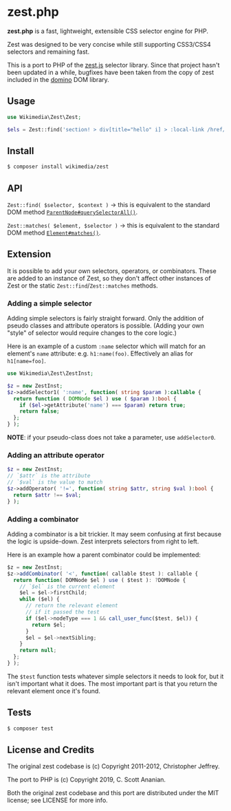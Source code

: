 # zest.php

__zest.php__ is a fast, lightweight, extensible CSS selector engine for PHP.

Zest was designed to be very concise while still supporting CSS3/CSS4
selectors and remaining fast.

This is a port to PHP of the [zest.js](https://github.com/chjj/zest)
selector library.  Since that project hasn't been updated in a while,
bugfixes have been taken from the copy of zest included in the
[domino](https://github.com/fgnass/domino/pulls) DOM library.

## Usage

```php
use Wikimedia\Zest\Zest;

$els = Zest::find('section! > div[title="hello" i] > :local-link /href/ h1', $doc);
```

## Install

```bash
$ composer install wikimedia/zest
```

## API

`Zest::find( $selector, $context )` -> this is equivalent to the standard
DOM method [`ParentNode#querySelectorAll()`](https://developer.mozilla.org/en-US/docs/Web/API/ParentNode/querySelectorAll).

`Zest::matches( $element, $selector )` -> this is equivalent to the standard
DOM method [`Element#matches()`](https://developer.mozilla.org/en-US/docs/Web/API/Element/matches).

## Extension

It is possible to add your own selectors, operators, or combinators.
These are added to an instance of Zest, so they don't affect other instances
of Zest or the static `Zest::find`/`Zest::matches` methods.

### Adding a simple selector

Adding simple selectors is fairly straight forward. Only the addition of pseudo
classes and attribute operators is possible. (Adding your own "style" of
selector would require changes to the core logic.)

Here is an example of a custom `:name` selector which will match for an
element's `name` attribute: e.g. `h1:name(foo)`. Effectively an alias
for `h1[name=foo]`.

``` php
use Wikimedia\Zest\ZestInst;

$z = new ZestInst;
$z->addSelector1( ':name', function( string $param ):callable {
  return function ( DOMNode $el ) use ( $param ):bool {
    if ($el->getAttribute('name') === $param) return true;
    return false;
  };
} );
```

__NOTE__: if your pseudo-class does not take a parameter, use `addSelector0`.

### Adding an attribute operator

``` php
$z = new ZestInst;
// `$attr` is the attribute
// `$val` is the value to match
$z->addOperator( '!=', function( string $attr, string $val ):bool {
  return $attr !== $val;
} );
```

### Adding a combinator

Adding a combinator is a bit trickier. It may seem confusing at first because
the logic is upside-down. Zest interprets selectors from right to left.

Here is an example how a parent combinator could be implemented:

``` js
$z = new ZestInst;
$z->addCombinator( '<', function( callable $test ): callable {
  return function( DOMNode $el ) use ( $test ): ?DOMNode {
    // `$el` is the current element
    $el = $el->firstChild;
    while ($el) {
      // return the relevant element
      // if it passed the test
      if ($el->nodeType === 1 && call_user_func($test, $el)) {
        return $el;
      }
      $el = $el->nextSibling;
    }
    return null;
  };
} );
```

The `$test` function tests whatever simple selectors it needs to look for, but
it isn't important what it does. The most important part is that you return
the relevant element once it's found.


## Tests

```bash
$ composer test
```

## License and Credits

The original zest codebase is
(c) Copyright 2011-2012, Christopher Jeffrey.

The port to PHP is
(c) Copyright 2019, C. Scott Ananian.

Both the original zest codebase and this port are distributed under
the MIT license; see LICENSE for more info.
